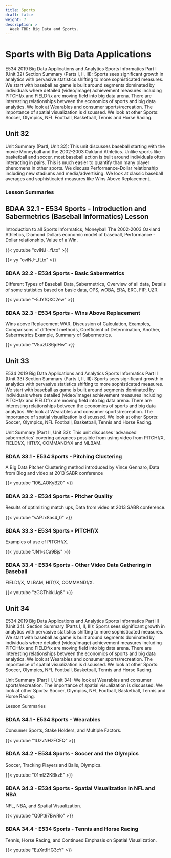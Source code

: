 ```yaml
---
title: Sports
draft: false
weight: 7
description: >
  Week TBD: Big Data and Sports.
---
```


# Sports with Big Data Applications

E534 2019 Big Data Applications and Analytics Sports Informatics Part I
(Unit 32) Section Summary (Parts I, II, III): Sports sees significant
growth in analytics with pervasive statistics shifting to more
sophisticated measures. We start with baseball as game is built around
segments dominated by individuals where detailed (video/image)
achievement measures including PITCHf/x and FIELDf/x are moving field
into big data arena. There are interesting relationships between the
economics of sports and big data analytics. We look at Wearables and
consumer sports/recreation. The importance of spatial visualization is
discussed. We look at other Sports: Soccer, Olympics, NFL Football,
Basketball, Tennis and Horse Racing. 

## Unit 32

Unit Summary (PartI, Unit 32): This unit discusses baseball starting
with the movie Moneyball and the 2002-2003 Oakland Athletics. Unlike
sports like basketball and soccer, most baseball action is built around
individuals often interacting in pairs. This is much easier to quantify
than many player phenomena in other sports. We discuss
Performance-Dollar relationship including new stadiums and
media/advertising. We look at classic baseball averages and
sophisticated measures like Wins Above Replacement.

### Lesson Summaries

## BDAA 32.1 - E534 Sports - Introduction and Sabermetrics (Baseball Informatics) Lesson

Introduction to all Sports Informatics, Moneyball The 2002-2003 Oakland
Athletics, Diamond Dollars economic model of baseball, Performance -
Dollar relationship, Value of a Win.

{{< youtube "oviNJ-_fLto" >}}

{{< yy "oviNJ-_fLto" >}}

### BDAA 32.2 - E534 Sports - Basic Sabermetrics

Different Types of Baseball Data, Sabermetrics, Overview of all data, 
Details of some statistics based on basic data, OPS, wOBA, ERA, ERC, FIP, UZR.

{{< youtube "-5JYfQXC2ew" >}}

### BDAA 32.3 - E534 Sports - Wins Above Replacement

Wins above Replacement WAR, Discussion of Calculation, Examples,
Comparisons of different methods, Coefficient of Determination, Another,
Sabermetrics Example, Summary of Sabermetrics.

{{< youtube "V5uzUS6jdHw" >}}

## Unit 33

E534 2019 Big Data Applications and Analytics Sports Informatics Part II
(Unit 33) Section Summary (Parts I, II, III): Sports sees significant
growth in analytics with pervasive statistics shifting to more
sophisticated measures. We start with baseball as game is built around
segments dominated by individuals where detailed (video/image)
achievement measures including PITCHf/x and FIELDf/x are moving field
into big data arena. There are interesting relationships between the
economics of sports and big data analytics. We look at Wearables and
consumer sports/recreation. The importance of spatial visualization is
discussed. We look at other Sports: Soccer, Olympics, NFL Football,
Basketball, Tennis and Horse Racing.

Unit Summary (Part II, Unit 33): 
This unit discusses 'advanced sabermetrics' covering advances possible 
from using video from PITCHf/X, FIELDf/X, HITf/X, COMMANDf/X and MLBAM.

### BDAA 33.1 - E534 Sports - Pitching Clustering

A Big Data Pitcher Clustering method introduced by Vince Gennaro, Data 
from Blog and video at 2013 SABR conference

{{< youtube "I06_AOKyB20" >}}

### BDAA 33.2 - E534 Sports - Pitcher Quality

Results of optimizing match ups, Data from video at 2013 SABR conference.

{{< youtube "vAPJx8as4_0" >}}

### BDAA 33.3 - E534 Sports - PITCHf/X

Examples of use of PITCHf/X.

{{< youtube "JN1-sCa9Bjs" >}}

### BDAA 33.4 - E534 Sports - Other Video Data Gathering in Baseball

FIELDf/X, MLBAM, HITf/X, COMMANDf/X.

{{< youtube "zGGThkkIJg8" >}}

## Unit 34

E534 2019 Big Data Applications and Analytics Sports Informatics Part
III (Unit 34). Section Summary (Parts I, II, III): Sports sees
significant growth in analytics with pervasive statistics shifting to
more sophisticated measures. We start with baseball as game is built
around segments dominated by individuals where detailed (video/image)
achievement measures including PITCHf/x and FIELDf/x are moving field
into big data arena. There are interesting relationships between the
economics of sports and big data analytics. We look at Wearables and
consumer sports/recreation. The importance of spatial visualization is
discussed. We look at other Sports: Soccer, Olympics, NFL Football,
Basketball, Tennis and Horse Racing.

Unit Summary (Part III, Unit 34): We look at Wearables and consumer
sports/recreation. The importance of spatial visualization is discussed.
We look at other Sports: Soccer, Olympics, NFL Football, Basketball,
Tennis and Horse Racing.

Lesson Summaries

### BDAA 34.1 - E534 Sports - Wearables

Consumer Sports, Stake Holders, and Multiple Factors.

{{< youtube "1UzvNHzFCFQ" >}}

### BDAA 34.2 - E534 Sports - Soccer and the Olympics

Soccer, Tracking Players and Balls, Olympics.

{{< youtube "01mlZ2KBkzE" >}}

### BDAA 34.3 - E534 Sports - Spatial Visualization in NFL and NBA

NFL, NBA, and Spatial Visualization.

{{< youtube "Q0Pt97BwRlo" >}}

### BDAA 34.4 - E534 Sports - Tennis and Horse Racing

Tennis, Horse Racing, and Continued Emphasis on Spatial Visualization.

{{< youtube "EuXrtfHG3cY" >}}
